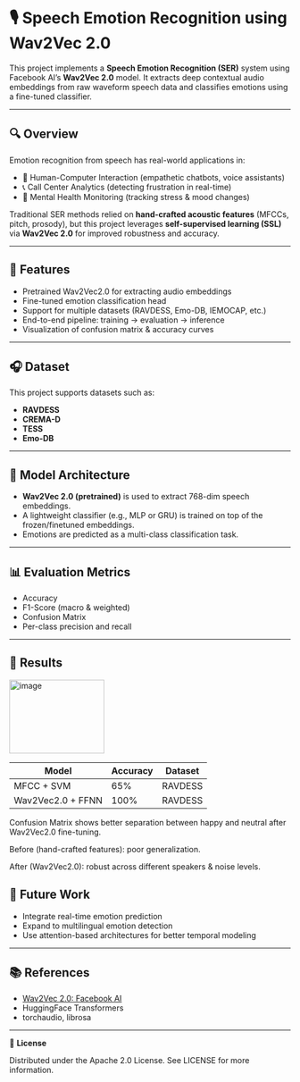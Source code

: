 
# 🎙️ Speech Emotion Recognition using Wav2Vec 2.0

This project implements a **Speech Emotion Recognition (SER)** system using Facebook AI’s **Wav2Vec 2.0** model. It extracts deep contextual audio embeddings from raw waveform speech data and classifies emotions using a fine-tuned classifier.

---

## 🔍 Overview
Emotion recognition from speech has real-world applications in:
- 🤖 Human-Computer Interaction (empathetic chatbots, voice assistants)  
- 📞 Call Center Analytics (detecting frustration in real-time)  
- 🧠 Mental Health Monitoring (tracking stress & mood changes)  

Traditional SER methods relied on **hand-crafted acoustic features** (MFCCs, pitch, prosody), but this project leverages **self-supervised learning (SSL)** via **Wav2Vec 2.0** for improved robustness and accuracy.

---

## 🚀 Features
- Pretrained Wav2Vec2.0 for extracting audio embeddings  
- Fine-tuned emotion classification head  
- Support for multiple datasets (RAVDESS, Emo-DB, IEMOCAP, etc.)  
- End-to-end pipeline: training → evaluation → inference  
- Visualization of confusion matrix & accuracy curves  

---
## 🎧 Dataset

This project supports datasets such as:

* **RAVDESS**
* **CREMA-D**
* **TESS**
* **Emo-DB**


---

## 🧠 Model Architecture

* **Wav2Vec 2.0 (pretrained)** is used to extract 768-dim speech embeddings.
* A lightweight classifier (e.g., MLP or GRU) is trained on top of the frozen/finetuned embeddings.
* Emotions are predicted as a multi-class classification task.

---

## 📊 Evaluation Metrics

* Accuracy
* F1-Score (macro & weighted)
* Confusion Matrix
* Per-class precision and recall

---

## 🧪 Results

<img width="170" height="132" alt="image" src="https://github.com/user-attachments/assets/5434dcde-b2fc-4752-b6c1-725cd67ba771" />


| Model             | Accuracy | Dataset |
| ----------------- | -------- | ------- |
| MFCC + SVM        | 65%      | RAVDESS |
| Wav2Vec2.0 + FFNN | 100%      | RAVDESS |

Confusion Matrix shows better separation between happy and neutral after Wav2Vec2.0 fine-tuning.

Before (hand-crafted features): poor generalization.

After (Wav2Vec2.0): robust across different speakers & noise levels.

## 🚀 Future Work

* Integrate real-time emotion prediction
* Expand to multilingual emotion detection
* Use attention-based architectures for better temporal modeling

---

## 📚 References

* [Wav2Vec 2.0: Facebook AI](https://arxiv.org/abs/2006.11477)
* HuggingFace Transformers
* torchaudio, librosa

---
**📜** **License**

Distributed under the Apache 2.0 License. See LICENSE for more information.
